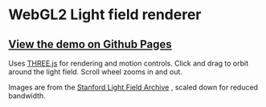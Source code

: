 # WebGL2 Light field renderer

## [View the demo on Github Pages](https://hypothete.github.io/lightfield-webgl2/)

Uses [THREE.js](https://threejs.org/) for rendering and motion controls. Click and drag to orbit around the light field. Scroll wheel zooms in and out.

Images are from the [Stanford Light Field Archive](http://lightfield.stanford.edu/lfs.html) , scaled down for reduced bandwidth.